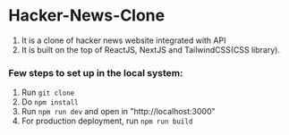 # Hacker-News-Clone
1. It is a clone of hacker news website integrated with API 
2. It is built on the top of ReactJS, NextJS and TailwindCSS(CSS library).

### Few steps to set up in the local system:
1. Run `git clone` <url>
2. Do `npm install`
3. Run `npm run dev` and open in "http://localhost:3000"	
4. For production deployment, run `npm run build`


